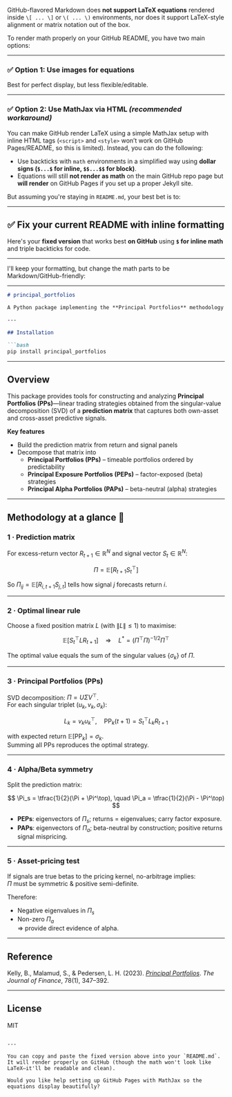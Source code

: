 GitHub-flavored Markdown does **not support LaTeX equations** rendered inside `\[ ... \]` or `\( ... \)` environments, nor does it support LaTeX-style alignment or matrix notation out of the box.

To render math properly on your GitHub README, you have two main options:

---

### ✅ **Option 1: Use images for equations**
Best for perfect display, but less flexible/editable.

---

### ✅ **Option 2: Use MathJax via HTML** *(recommended workaround)*

You can make GitHub render LaTeX using a simple MathJax setup with inline HTML tags (`<script>` and `<style>` won’t work on GitHub Pages/README, so this is limited). Instead, you can do the following:

- Use backticks with `math` environments in a simplified way using **dollar signs (`$...$` for inline, `$$...$$` for block)**.
- Equations will still **not render as math** on the main GitHub repo page but **will render** on GitHub Pages if you set up a proper Jekyll site.

But assuming you're staying in `README.md`, your best bet is to:

---

## ✅ **Fix your current README with inline formatting**
Here's your **fixed version** that works best **on GitHub** using **`$` for inline math** and triple backticks for code.

---  
I'll keep your formatting, but change the math parts to be Markdown/GitHub-friendly:

---

```markdown
# principal_portfolios

A Python package implementing the **Principal Portfolios** methodology introduced by Kelly, Malamud, and Pedersen (2023), *The Journal of Finance*.

---

## Installation

```bash
pip install principal_portfolios
```

---

## Overview

This package provides tools for constructing and analyzing **Principal Portfolios (PPs)**—linear trading strategies obtained from the singular-value decomposition (SVD) of a **prediction matrix** that captures both own-asset and cross-asset predictive signals.

**Key features**

- Build the prediction matrix from return and signal panels  
- Decompose that matrix into  
  - **Principal Portfolios (PPs)** – timeable portfolios ordered by predictability  
  - **Principal Exposure Portfolios (PEPs)** – factor-exposed (beta) strategies  
  - **Principal Alpha Portfolios (PAPs)** – beta-neutral (alpha) strategies  

---

## Methodology at a glance 📐

### 1 · Prediction matrix  

For excess-return vector $R_{t+1} \in \mathbb{R}^{N}$ and signal vector $S_t \in \mathbb{R}^{N}$:

$$
\Pi = \mathbb{E}[R_{t+1} S_t^\top]
$$

So $\Pi_{ij} = \mathbb{E}[R_{i,t+1} S_{j,t}]$ tells how signal $j$ forecasts return $i$.

---

### 2 · Optimal linear rule  

Choose a fixed position matrix $L$ (with $\| L \| \leq 1$) to maximise:

$$
\mathbb{E}[S_t^\top L R_{t+1}]
\quad \Rightarrow \quad
L^* = (\Pi^\top \Pi)^{-1/2} \Pi^\top
$$

The optimal value equals the sum of the singular values $\{\sigma_k\}$ of $\Pi$.

---

### 3 · Principal Portfolios (PPs)  

SVD decomposition: $\Pi = U \Sigma V^\top$.  
For each singular triplet $(u_k, v_k, \sigma_k)$:

$$
L_k = v_k u_k^\top, \quad
\text{PP}_k(t+1) = S_t^\top L_k R_{t+1}
$$

with expected return $\mathbb{E}[\text{PP}_k] = \sigma_k$.  
Summing all PPs reproduces the optimal strategy.

---

### 4 · Alpha/Beta symmetry  

Split the prediction matrix:

$$
\Pi_s = \tfrac{1}{2}(\Pi + \Pi^\top), \quad
\Pi_a = \tfrac{1}{2}(\Pi - \Pi^\top)
$$

- **PEPs**: eigenvectors of $\Pi_s$; returns = eigenvalues; carry factor exposure.  
- **PAPs**: eigenvectors of $\Pi_a$; beta-neutral by construction; positive returns signal mispricing.

---

### 5 · Asset-pricing test  

If signals are true betas to the pricing kernel, no-arbitrage implies:  
$\Pi$ must be symmetric & positive semi-definite.  

Therefore:  
- Negative eigenvalues in $\Pi_s$  
- Non-zero $\Pi_a$  
⇒ provide direct evidence of alpha.

---

## Reference

Kelly, B., Malamud, S., & Pedersen, L. H. (2023). [*Principal Portfolios*](https://doi.org/10.1111/jofi.13199). *The Journal of Finance*, 78(1), 347–392.

---

## License

MIT
```

---

You can copy and paste the fixed version above into your `README.md`. It will render properly on GitHub (though the math won't look like LaTeX—it'll be readable and clean).

Would you like help setting up GitHub Pages with MathJax so the equations display beautifully?